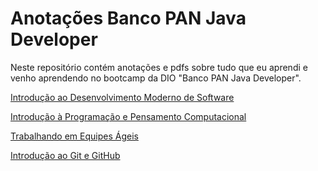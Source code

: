 # Anotações Banco PAN Java Developer

Neste repositório contém anotações e pdfs sobre tudo que eu aprendi e venho aprendendo no bootcamp da DIO "Banco PAN Java Developer".

[Introdução ao Desenvolvimento Moderno de Software](https://github.com/Saul-Medeiros/dio-banco-pan-java-developer/blob/main/01%20-%20Introdu%C3%A7%C3%A3o%20ao%20Desenvolvimento%20Moderno%20de%20Software/Desenvolvimento%20Moderno%20de%20Software.pdf)

[Introdução à Programação e Pensamento Computacional](https://github.com/Saul-Medeiros/dio-banco-pan-java-developer/blob/main/02%20-%20Introdu%C3%A7%C3%A3o%20%C3%A0%20Programa%C3%A7%C3%A3o%20e%20Pensamento%20Computacional/Primeiros%20passo%20atualizado.pdf)

[Trabalhando em Equipes Ágeis](https://github.com/Saul-Medeiros/dio-banco-pan-java-developer/blob/main/03%20-%20Trabalhando%20em%20Equipes%20%C3%81geis/%5BApresenta%C3%A7%C3%A3o%20-%20Dio%5D%20Trabalhando%20em%20Equipes%20%C3%81geis.pdf)

[Introdução ao Git e GitHub](https://github.com/Saul-Medeiros/dio-banco-pan-java-developer/blob/main/04%20-%20Introdu%C3%A7%C3%A3o%20ao%20Git%20e%20ao%20GitHub/git.md)

